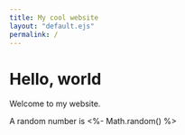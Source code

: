 ```yaml
---
title: My cool website
layout: "default.ejs"
permalink: /
---
```


# Hello, world

Welcome to my website.

A random number is <%- Math.random() %>
